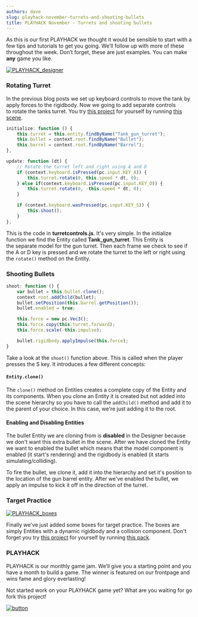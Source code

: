 ```yaml
---
authors: dave
slug: playhack-november-turrets-and-shooting-bullets
title: PLAYHACK November - Turrets and shooting bullets
---
```


As this is our first PLAYHACK we thought it would be sensible to start with a few tips and tutorials to get you going. We’ll follow up with more of these throughout the week. Don’t forget, these are just examples. You can make **any** game you like.

[![PLAYHACK_designer](/img/PLAYHACK_designer.jpg)](/img/PLAYHACK_designer.jpg)

<!-- truncate -->

### Rotating Turret

In the previous blog posts we set up keyboard controls to move the tank by apply forces to the rigidbody. Now we going to add separate controls to rotate the tanks turret. You try [this project](https://playcanvas.com/project/331485/overview/playhack-nov-14) for yourself by running [this scene](https://playcanvas.com/editor/scene/342714).

```javascript
initialize: function () {
    this.turret = this.entity.findByName("Tank_gun_turret");
    this.bullet = context.root.findByName("Bullet");
    this.barrel = context.root.findByName("Barrel");
},

update: function (dt) {
    // Rotate the turret left and right using A and D
    if (context.keyboard.isPressed(pc.input.KEY_A)) {
        this.turret.rotate(0, this.speed * dt, 0);
    } else if(context.keyboard.isPressed(pc.input.KEY_D)) {
        this.turret.rotate(0, -this.speed * dt, 0);
    }

    if (context.keyboard.wasPressed(pc.input.KEY_S)) {
        this.shoot();
    }
},
```

This is the code in **turretcontrols.js**. It's very simple. In the initialize function we find the Entity called **Tank_gun_turret**. This Entity is the separate model for the gun turret. Then each frame we check to see if the A or D key is pressed and we rotate the turret to the left or right using the `rotate()` method on the Entity.

### Shooting Bullets

```javascript
shoot: function () {
    var bullet = this.bullet.clone();
    context.root.addChild(bullet);
    bullet.setPosition(this.barrel.getPosition());
    bullet.enabled = true;

    this.force = new pc.Vec3();
    this.force.copy(this.turret.forward);
    this.force.scale(-this.impulse);

    bullet.rigidbody.applyImpulse(this.force);
}
```

Take a look at the `shoot()` function above. This is called when the player presses the S key. It introduces a few different concepts:

#### `Entity.clone()`

The `clone()` method on Entities creates a complete copy of the Entity and its components. When you clone an Entity it is created but not added into the scene hierarchy so you have to call the `addChild()` method and add it to the parent of your choice. In this case, we're just adding it to the root.

#### Enabling and Disabling Entities

The bullet Entity we are cloning from is **disabled** in the Designer because we don't want this extra bullet in the scene. After we have cloned the Entity we want to enabled the bullet which means that the model component is enabled (it start's rendering) and the rigidbody is enabled (it starts simulating/colliding).

To fire the bullet, we clone it, add it into the hierarchy and set it's position to the location of the gun barrel entity. After we've enabled the bullet, we apply an impulse to kick it off in the direction of the turret.

### Target Practice

[![PLAYHACK_boxes](/img/PLAYHACK_boxes.jpg)](/img/PLAYHACK_boxes.jpg)

Finally we've just added some boxes for target practice. The boxes are simply Entities with a dynamic rigidbody and a collision component. Don't forget you try [this project](https://playcanvas.com/project/331849/overview/playhacknov) for yourself by running [this pack](https://playcanvas.com/editor/scene/343656).

### PLAYHACK

PLAYHACK is our monthly game jam. We’ll give you a starting point and you have a month to build a game. The winner is featured on our frontpage and wins fame and glory everlasting!

Not started work on your PLAYHACK game yet? What are you waiting for go fork this project!

[![button](/img/button-1.png)](https://playcanvas.com/project/331485/overview/playhack-nov-14)
